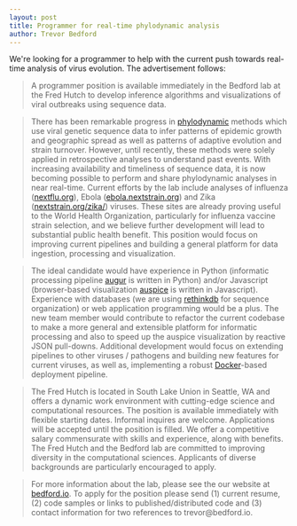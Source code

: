 ```yaml
---
layout: post
title: Programmer for real-time phylodynamic analysis
author: Trevor Bedford
---
```


We're looking for a programmer to help with the current push towards real-time analysis of virus evolution. The advertisement follows:

> A programmer position is available immediately in the Bedford lab at the Fred Hutch to develop inference algorithms and visualizations of viral outbreaks using sequence data.

> There has been remarkable progress in [phylodynamic](https://en.wikipedia.org/wiki/Viral_phylodynamics) methods which use viral genetic sequence data to infer patterns of epidemic growth and geographic spread as well as patterns of adaptive evolution and strain turnover. However, until recently, these methods were solely applied in retrospective analyses to understand past events. With increasing availability and timeliness of sequence data, it is now becoming possible to perform and share phylodynamic analyses in near real-time. Current efforts by the lab include analyses of influenza ([nextflu.org](http://nextflu.org)), Ebola ([ebola.nextstrain.org](http://ebola.nextstrain.org)) and Zika ([nextstrain.org/zika/](http://nextstrain.org/zika)) viruses. These sites are already proving useful to the World Health Organization, particularly for influenza vaccine strain selection, and we believe further development will lead to substantial public health benefit. This position would focus on improving current pipelines and building a general platform for data ingestion, processing and visualization.

> The ideal candidate would have experience in Python (informatic processing pipeline [augur](https://github.com/blab/nextflu/tree/master/augur) is written in Python) and/or Javascript (browser-based visualization [auspice](https://github.com/blab/nextflu/tree/master/auspice) is written in Javascript). Experience with databases (we are using [rethinkdb](http://www.rethinkdb.com/) for sequence organization) or web application programming would be a plus. The new team member would contribute to refactor the current codebase to make a more general and extensible platform for informatic processing and also to speed up the auspice visualization by reactive JSON pull-downs. Additional development would focus on extending pipelines to other viruses / pathogens and building new features for current viruses, as well as, implementing a robust [Docker](https://www.docker.com/)-based deployment pipeline.

> The Fred Hutch is located in South Lake Union in Seattle, WA and offers a dynamic work environment with cutting-edge science and computational resources. The position is available immediately with flexible starting dates. Informal inquires are welcome. Applications will be accepted until the position is filled.  We offer a competitive salary commensurate with skills and experience, along with benefits. The Fred Hutch and the Bedford lab are committed to improving diversity in the computational sciences. Applicants of diverse backgrounds are particularly encouraged to apply.

> For more information about the lab, please see the our website at [bedford.io](http://bedford.io). To apply for the position please send (1) current resume, (2) code samples or links to published/distributed code and (3) contact information for two references to trevor<span style="display:none">obfuscate</span>@bedford.io.
